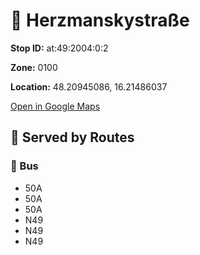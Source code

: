 # 🚉 Herzmanskystraße


**Stop ID:** at:49:2004:0:2

**Zone:** 0100

**Location:** 48.20945086, 16.21486037

[Open in Google Maps](https://www.google.com/maps?q=48.20945086,16.21486037)

## 🚆 Served by Routes

### 🚌 Bus
- 50A
- 50A
- 50A
- N49
- N49
- N49